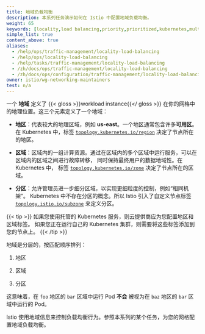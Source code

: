 ```yaml
---
title: 地域负载均衡
description: 本系列任务演示如何在 Istio 中配置地域负载均衡。
weight: 65
keywords: [locality,load balancing,priority,prioritized,kubernetes,multicluster]
simple_list: true
content_above: true
aliases:
  - /help/ops/traffic-management/locality-load-balancing
  - /help/ops/locality-load-balancing
  - /help/tasks/traffic-management/locality-load-balancing
  - /zh/docs/ops/traffic-management/locality-load-balancing
  - /zh/docs/ops/configuration/traffic-management/locality-load-balancing
owner: istio/wg-networking-maintainers
test: n/a
---
```


一个 **地域** 定义了 {{< gloss >}}workload instance{{</ gloss >}} 在你的网格中的地理位置。这三个元素定义了一个地域：

- **地区**：代表较大的地理区域，例如 **us-east**。一个地区通常包含许多**可用区**。
  在 Kubernetes 中，标签 [`topology.kubernetes.io/region`](https://kubernetes.io/zh-cn/docs/reference/labels-annotations-taints/#topologykubernetesioregion) 决定了节点所在的地区。

- **区域**：区域内的一组计算资源。通过在区域内的多个区域中运行服务，可以在区域内的区域之间进行故障转移，
  同时保持最终用户的数据地域性。在 Kubernetes 中，
  标签 [`topology.kubernetes.io/zone`](https://kubernetes.io/zh-cn/docs/reference/labels-annotations-taints/#topologykubernetesiozone) 决定了节点所在的区域。

- **分区**：允许管理员进一步细分区域，以实现更细粒度的控制，例如“相同机架”。
  Kubernetes 中不存在分区的概念。所以 Istio 引入了自定义节点标签
  [`topology.istio.io/subzone`](/zh/docs/reference/config/labels/#:~:text=topology.istio.io/subzone) 来定义分区。

{{< tip >}}
如果您使用托管的 Kubernetes 服务，则云提供商应为您配置地区和区域标签。
如果您正在运行自己的 Kubernetes 集群，则需要将这些标签添加到您的节点上。
{{< /tip >}}

地域是分层的，按匹配顺序排列：

1. 地区

1. 区域

1. 分区

这意味着，在 `foo` 地区的 `bar` 区域中运行 Pod **不会** 被视为在 `baz` 地区的 `bar` 区域中运行的 Pod。

Istio 使用地域信息来控制负载均衡行为。参照本系列的某个任务，为您的网格配置地域负载均衡。
